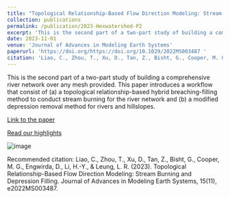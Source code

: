 ```yaml
---
title: "Topological Relationship-Based Flow Direction Modeling: Stream Burning and Depression Filling"
collection: publications
permalink: /publication/2023-Hexwatershed-P2
excerpt: 'This is the second part of a two-part study of building a comprehensive river network over any mesh provided. This paper introduces a workflow that consist of (a) a topological relationship-based hybrid breaching-filling method to conduct stream burning for the river network and (b) a modified depression removal method for rivers and hillslopes.'
date: 2023-11-01
venue: 'Journal of Advances in Modeling Earth Systems'
paperurl: 'https://doi.org/https://doi.org/10.1029/2022MS003487 '
citation: 'Liao, C., Zhou, T., Xu, D., Tan, Z., Bisht, G., Cooper, M. G., Engwirda, D., Li, H.-Y., &amp; Leung, L. R. (2023). Topological Relationship-Based Flow Direction Modeling: Stream Burning and Depression Filling. Journal of Advances in Modeling Earth Systems, 15(11), e2022MS003487. '
---
```

This is the second part of a two-part study of building a comprehensive river network over any mesh provided. This paper introduces a workflow that consist of (a) a topological relationship-based hybrid breaching-filling method to conduct stream burning for the river network and (b) a modified depression removal method for rivers and hillslopes.

[Link to the paper](https://doi.org/https://doi.org/10.1029/2022MS003487 )

[Read our highlights](https://climatemodeling.science.energy.gov/research-highlights/new-universal-model-multi-scale-hydrologic-flow-routing)

![image](https://agupubs.onlinelibrary.wiley.com/cms/asset/a0f663b7-1349-4079-bd81-2a37b8811298/jame21981-fig-0008-m.jpg)

Recommended citation: Liao, C., Zhou, T., Xu, D., Tan, Z., Bisht, G., Cooper, M. G., Engwirda, D., Li, H.-Y., & Leung, L. R. (2023). Topological Relationship-Based Flow Direction Modeling: Stream Burning and Depression Filling. Journal of Advances in Modeling Earth Systems, 15(11), e2022MS003487. 